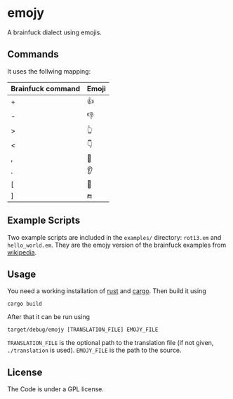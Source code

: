 # emojy

A brainfuck dialect using emojis.

## Commands

It uses the follwing mapping:

| Brainfuck command | Emoji |
|-------------------|-------|
| +                 | 👍    |
| -                 | 👎    |
| >                 | 👆    |
| <                 | 👇    |
| ,                 | 👄    |
| .                 | 👂    |
| [                 | 🔁    |
| ]                 | 🔚    |

## Example Scripts

Two example scripts are included in the `examples/` directory: `rot13.em` and `hello_world.em`. They are the emojy version of the brainfuck examples from [wikipedia](https://en.wikipedia.org/wiki/Brainfuck).

## Usage

You need a working installation of [rust](https://rustlang.org) and [cargo](https://cargo.io). Then build it using

```
cargo build
```

After that it can be run using

```
target/debug/emojy [TRANSLATION_FILE] EMOJY_FILE
```

`TRANSLATION_FILE` is the optional path to the translation file (if not given, `./translation` is used). `EMOJY_FILE` is the path to the source.

## License

The Code is under a GPL license.
